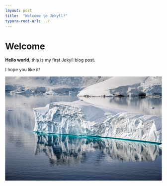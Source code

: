 ```yaml
---
layout: post
title:  "Welcome to Jekyll!"
typora-root-url: ../
---
```


# Welcome

**Hello world**, this is my first Jekyll blog post.

I hope you like it!

![iceberg-8162195_640](/images/2024-09-08-first/iceberg-8162195_640-1725808858550-2.jpg)

